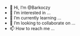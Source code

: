 - 👋 Hi, I’m @Barkoczy
- 👀 I’m interested in ...
- 🌱 I’m currently learning ...
- 💞️ I’m looking to collaborate on ...
- 📫 How to reach me ...

<!---
Barkoczy/Barkoczy is a ✨ special ✨ repository because its `README.md` (this file) appears on your GitHub profile.
You can click the Preview link to take a look at your changes.
--->
